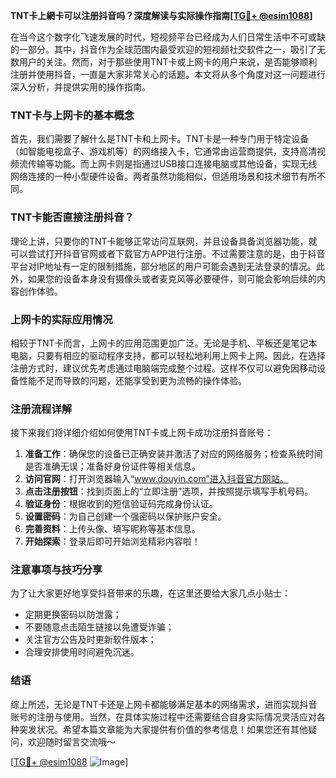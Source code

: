 **TNT卡上網卡可以注册抖音吗？深度解读与实际操作指南[[TG💪+ @esim1088](https://t.me/s/esim1088)]**

在当今这个数字化飞速发展的时代，短视频平台已经成为人们日常生活中不可或缺的一部分。其中，抖音作为全球范围内最受欢迎的短视频社交软件之一，吸引了无数用户的关注。然而，对于那些使用TNT卡或上网卡的用户来说，是否能够顺利注册并使用抖音，一直是大家非常关心的话题。本文将从多个角度对这一问题进行深入分析，并提供实用的操作指南。

### TNT卡与上网卡的基本概念

首先，我们需要了解什么是TNT卡和上网卡。TNT卡是一种专门用于特定设备（如智能电视盒子、游戏机等）的网络接入卡，它通常由运营商提供，支持高清视频流传输等功能。而上网卡则是指通过USB接口连接电脑或其他设备，实现无线网络连接的一种小型硬件设备。两者虽然功能相似，但适用场景和技术细节有所不同。

### TNT卡能否直接注册抖音？

理论上讲，只要你的TNT卡能够正常访问互联网，并且设备具备浏览器功能，就可以尝试打开抖音官网或者下载官方APP进行注册。不过需要注意的是，由于抖音平台对IP地址有一定的限制措施，部分地区的用户可能会遇到无法登录的情况。此外，如果您的设备本身没有摄像头或者麦克风等必要硬件，则可能会影响后续的内容创作体验。

### 上网卡的实际应用情况

相较于TNT卡而言，上网卡的应用范围更加广泛。无论是手机、平板还是笔记本电脑，只要有相应的驱动程序支持，都可以轻松地利用上网卡上网。因此，在选择注册方式时，建议优先考虑通过电脑端完成整个过程。这样不仅可以避免因移动设备性能不足而导致的问题，还能享受到更为流畅的操作体验。

### 注册流程详解

接下来我们将详细介绍如何使用TNT卡或上网卡成功注册抖音账号：

1. **准备工作**：确保您的设备已正确安装并激活了对应的网络服务；检查系统时间是否准确无误；准备好身份证件等相关信息。
2. **访问官网**：打开浏览器输入“www.douyin.com”进入抖音官方网站。
3. **点击注册按钮**：找到页面上的“立即注册”选项，并按照提示填写手机号码。
4. **验证身份**：根据收到的短信验证码完成身份认证。
5. **设置密码**：为自己创建一个强密码以保护账户安全。
6. **完善资料**：上传头像、填写昵称等基本信息。
7. **开始探索**：登录后即可开始浏览精彩内容啦！

### 注意事项与技巧分享

为了让大家更好地享受抖音带来的乐趣，在这里还要给大家几点小贴士：
- 定期更换密码以防泄露；
- 不要随意点击陌生链接以免遭受诈骗；
- 关注官方公告及时更新软件版本；
- 合理安排使用时间避免沉迷。

### 结语

综上所述，无论是TNT卡还是上网卡都能够满足基本的网络需求，进而实现抖音账号的注册与使用。当然，在具体实施过程中还需要结合自身实际情况灵活应对各种突发状况。希望本篇文章能为大家提供有价值的参考信息！如果您还有其他疑问，欢迎随时留言交流哦～ 

[[TG💪+ @esim1088](https://t.me/s/esim1088) ![Image](https://i.postimg.cc/4NQfJmqS/Snipaste-2025-05-13-00-14-12.png)]